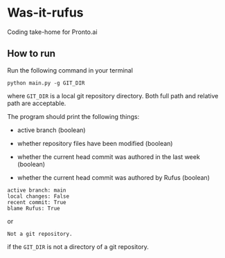 # Was-it-rufus
Coding take-home for Pronto.ai
## How to run
Run the following command in your terminal
```
python main.py -g GIT_DIR
```
where `GIT_DIR` is a local git repository directory. Both full path and relative path are acceptable.

The program should print the following things:

- active branch (boolean)

- whether repository files have been modified (boolean)

- whether the current head commit was authored in the last week (boolean)

- whether the current head commit was authored by Rufus (boolean)
```
active branch: main
local changes: False
recent commit: True
blame Rufus: True
```
or
```
Not a git repository.
```
if the `GIT_DIR` is not a directory of a git repository.
